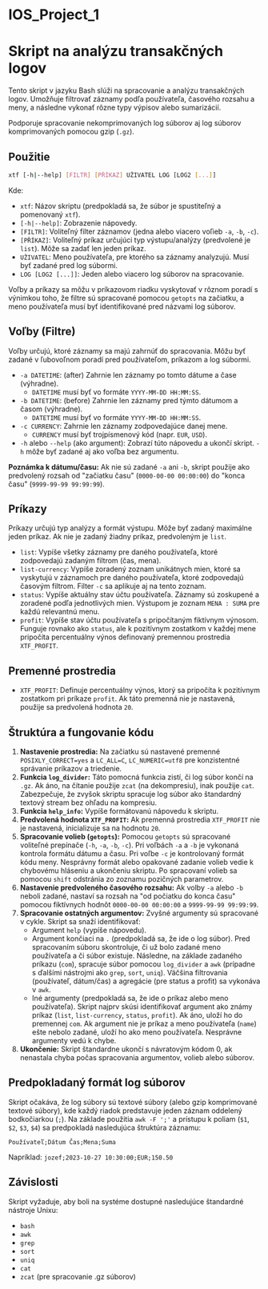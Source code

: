 # IOS_Project_1

# Skript na analýzu transakčných logov

Tento skript v jazyku Bash slúži na spracovanie a analýzu transakčných logov. Umožňuje filtrovať záznamy podľa používateľa, časového rozsahu a meny, a následne vykonať rôzne typy výpisov alebo sumarizácií.

Podporuje spracovanie nekomprimovaných log súborov aj log súborov komprimovaných pomocou gzip (`.gz`).

## Použitie

```bash
xtf [-h|--help] [FILTR] [PŘÍKAZ] UŽIVATEL LOG [LOG2 [...]]
```

Kde:
*   `xtf`: Názov skriptu (predpokladá sa, že súbor je spustiteľný a pomenovaný `xtf`).
*   `[-h|--help]`: Zobrazenie nápovedy.
*   `[FILTR]`: Voliteľný filter záznamov (jedna alebo viacero voľieb `-a`, `-b`, `-c`).
*   `[PŘÍKAZ]`: Voliteľný príkaz určujúci typ výstupu/analýzy (predvolené je `list`). Môže sa zadať len jeden príkaz.
*   `UŽIVATEL`: Meno používateľa, pre ktorého sa záznamy analyzujú. Musí byť zadané pred log súbormi.
*   `LOG [LOG2 [...]]`: Jeden alebo viacero log súborov na spracovanie.

Voľby a príkazy sa môžu v príkazovom riadku vyskytovať v rôznom poradí s výnimkou toho, že filtre sú spracované pomocou `getopts` na začiatku, a meno používateľa musí byť identifikované pred názvami log súborov.

## Voľby (Filtre)

Voľby určujú, ktoré záznamy sa majú zahrnúť do spracovania. Môžu byť zadané v ľubovoľnom poradí pred používateľom, príkazom a log súbormi.

*   `-a DATETIME`: (after) Zahrnie len záznamy po tomto dátume a čase (výhradne).
    *   `DATETIME` musí byť vo formáte `YYYY-MM-DD HH:MM:SS`.
*   `-b DATETIME`: (before) Zahrnie len záznamy pred týmto dátumom a časom (výhradne).
    *   `DATETIME` musí byť vo formáte `YYYY-MM-DD HH:MM:SS`.
*   `-c CURRENCY`: Zahrnie len záznamy zodpovedajúce danej mene.
    *   `CURRENCY` musí byť trojpísmenový kód (napr. `EUR`, `USD`).
*   `-h` alebo `--help` (ako argument): Zobrazí túto nápovedu a ukončí skript. `-h` môže byť zadané aj ako voľba bez argumentu.

**Poznámka k dátumu/času:** Ak nie sú zadané `-a` ani `-b`, skript použije ako predvolený rozsah od "začiatku času" (`0000-00-00 00:00:00`) do "konca času" (`9999-99-99 99:99:99`).

## Príkazy

Príkazy určujú typ analýzy a formát výstupu. Môže byť zadaný maximálne jeden príkaz. Ak nie je zadaný žiadny príkaz, predvoleným je `list`.

*   `list`: Vypíše všetky záznamy pre daného používateľa, ktoré zodpovedajú zadaným filtrom (čas, mena).
*   `list-currency`: Vypíše zoradený zoznam unikátnych mien, ktoré sa vyskytujú v záznamoch pre daného používateľa, ktoré zodpovedajú časovým filtrom. Filter `-c` sa aplikuje aj na tento zoznam.
*   `status`: Vypíše aktuálny stav účtu používateľa. Záznamy sú zoskupené a zoradené podľa jednotlivých mien. Výstupom je zoznam `MENA : SUMA` pre každú relevantnú menu.
*   `profit`: Vypíše stav účtu používateľa s pripočítaným fiktívnym výnosom. Funguje rovnako ako `status`, ale k pozitívnym zostatkom v každej mene pripočíta percentuálny výnos definovaný premennou prostredia `XTF_PROFIT`.

## Premenné prostredia

*   `XTF_PROFIT`: Definuje percentuálny výnos, ktorý sa pripočíta k pozitívnym zostatkom pri príkaze `profit`. Ak táto premenná nie je nastavená, použije sa predvolená hodnota `20`.

## Štruktúra a fungovanie kódu

1.  **Nastavenie prostredia:** Na začiatku sú nastavené premenné `POSIXLY_CORRECT=yes` a `LC_ALL=C`, `LC_NUMERIC=utf8` pre konzistentné správanie príkazov a triedenie.
2.  **Funkcia `log_divider`:** Táto pomocná funkcia zistí, či log súbor končí na `.gz`. Ak áno, na čítanie použije `zcat` (na dekompresiu), inak použije `cat`. Zabezpečuje, že zvyšok skriptu spracuje log súbor ako štandardný textový stream bez ohľadu na kompresiu.
3.  **Funkcia `help_info`:** Vypíše formátovanú nápovedu k skriptu.
4.  **Predvolená hodnota `XTF_PROFIT`:** Ak premenná prostredia `XTF_PROFIT` nie je nastavená, inicializuje sa na hodnotu `20`.
5.  **Spracovanie volieb (`getopts`):** Pomocou `getopts` sú spracované voliteľné prepínače (`-h`, `-a`, `-b`, `-c`). Pri voľbách `-a` a `-b` je vykonaná kontrola formátu dátumu a času. Pri voľbe `-c` je kontrolovaný formát kódu meny. Nesprávny formát alebo opakované zadanie volieb vedie k chybovému hláseniu a ukončeniu skriptu. Po spracovaní volieb sa pomocou `shift` odstránia zo zoznamu pozičných parametrov.
6.  **Nastavenie predvoleného časového rozsahu:** Ak volby `-a` alebo `-b` neboli zadané, nastaví sa rozsah na "od počiatku do konca času" pomocou fiktívnych hodnôt `0000-00-00 00:00:00` a `9999-99-99 99:99:99`.
7.  **Spracovanie ostatných argumentov:** Zvyšné argumenty sú spracované v cykle. Skript sa snaží identifikovať:
    *   Argument `help` (vypíše nápovedu).
    *   Argument končiaci na `.` (predpokladá sa, že ide o log súbor). Pred spracovaním súboru skontroluje, či už bolo zadané meno používateľa a či súbor existuje. Následne, na základe zadaného príkazu (`com`), spracuje súbor pomocou `log_divider` a `awk` (prípadne s ďalšími nástrojmi ako `grep`, `sort`, `uniq`). Väčšina filtrovania (používateľ, dátum/čas) a agregácie (pre status a profit) sa vykonáva v `awk`.
    *   Iné argumenty (predpokladá sa, že ide o príkaz alebo meno používateľa). Skript najprv skúsi identifikovať argument ako známy príkaz (`list`, `list-currency`, `status`, `profit`). Ak áno, uloží ho do premennej `com`. Ak argument nie je príkaz a meno používateľa (`name`) ešte nebolo zadané, uloží ho ako meno používateľa. Nesprávne argumenty vedú k chybe.
8.  **Ukončenie:** Skript štandardne ukončí s návratovým kódom 0, ak nenastala chyba počas spracovania argumentov, volieb alebo súborov.

## Predpokladaný formát log súborov

Skript očakáva, že log súbory sú textové súbory (alebo gzip komprimované textové súbory), kde každý riadok predstavuje jeden záznam oddelený bodkočiarkou (`;`). Na základe použitia `awk -F ';'` a prístupu k poliam (`$1`, `$2`, `$3`, `$4`) sa predpokladá nasledujúca štruktúra záznamu:

`Používateľ;Dátum Čas;Mena;Suma`

Napríklad: `jozef;2023-10-27 10:30:00;EUR;150.50`

## Závislosti

Skript vyžaduje, aby boli na systéme dostupné nasledujúce štandardné nástroje Unixu:

*   `bash`
*   `awk`
*   `grep`
*   `sort`
*   `uniq`
*   `cat`
*   `zcat` (pre spracovanie .gz súborov)